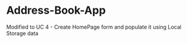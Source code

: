 # Address-Book-App

Modified to UC 4 - Create HomePage form and populate it using Local Storage data